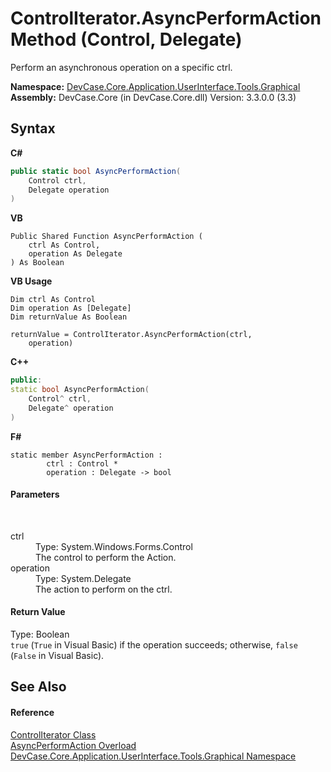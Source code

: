 # ControlIterator.AsyncPerformAction Method (Control, Delegate)
 

Perform an asynchronous operation on a specific ctrl.

**Namespace:**&nbsp;<a href="N_DevCase_Core_Application_UserInterface_Tools_Graphical">DevCase.Core.Application.UserInterface.Tools.Graphical</a><br />**Assembly:**&nbsp;DevCase.Core (in DevCase.Core.dll) Version: 3.3.0.0 (3.3)

## Syntax

**C#**<br />
``` C#
public static bool AsyncPerformAction(
	Control ctrl,
	Delegate operation
)
```

**VB**<br />
``` VB
Public Shared Function AsyncPerformAction ( 
	ctrl As Control,
	operation As Delegate
) As Boolean
```

**VB Usage**<br />
``` VB Usage
Dim ctrl As Control
Dim operation As [Delegate]
Dim returnValue As Boolean

returnValue = ControlIterator.AsyncPerformAction(ctrl, 
	operation)
```

**C++**<br />
``` C++
public:
static bool AsyncPerformAction(
	Control^ ctrl, 
	Delegate^ operation
)
```

**F#**<br />
``` F#
static member AsyncPerformAction : 
        ctrl : Control * 
        operation : Delegate -> bool 

```


#### Parameters
&nbsp;<dl><dt>ctrl</dt><dd>Type: System.Windows.Forms.Control<br />The control to perform the Action.</dd><dt>operation</dt><dd>Type: System.Delegate<br />The action to perform on the ctrl.</dd></dl>

#### Return Value
Type: Boolean<br />`true` (`True` in Visual Basic) if the operation succeeds; otherwise, `false` (`False` in Visual Basic).

## See Also


#### Reference
<a href="T_DevCase_Core_Application_UserInterface_Tools_Graphical_ControlIterator">ControlIterator Class</a><br /><a href="Overload_DevCase_Core_Application_UserInterface_Tools_Graphical_ControlIterator_AsyncPerformAction">AsyncPerformAction Overload</a><br /><a href="N_DevCase_Core_Application_UserInterface_Tools_Graphical">DevCase.Core.Application.UserInterface.Tools.Graphical Namespace</a><br />